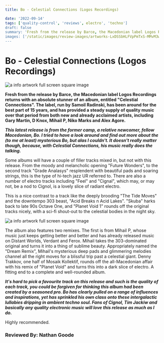 ```yaml
---
title: Bo - Celestial Connections (Logos Recordings)

date: '2022-09-14'
tags: ['quality-control', 'reviews', electro', 'techno']
draft: false
summary: 'Fresh from the release by Barce, the Macedonian label Logos Recordings returns with an absolute stunner of an album '
images: ['/static/images/review-images/artworks-LxDSSbHLFVpPmTxS-MMvM3w-t500x500.jpg']
---
```


# Bo - Celestial Connections (Logos Recordings)

<div className="my-1 px-2 phone: w-full desktop: overflow-hidden xl:my-1 xl:px-2 xl:w-1/2">
  <Image
    alt="a info artwork full screen square image"
    src="/static/images/review-images/artworks-LxDSSbHLFVpPmTxS-MMvM3w-t500x500.jpg"
    width={700}
    height={700}
  />
</div>

**Fresh from the release by Barce, the Macedonian label Logos Recordings returns with an absolute stunner of an album, entitled "Celestial Connections". The label, run by Samoil Radinski, has been around for the best part of 15 years, and has provided a steady supply of quality music over that period from both new and already acclaimed artists, including Gary Martin, D Knox, Mihail P, Niko Marks and Alex Agore.**

**_This latest release is from the former camp, a relative newcomer, fellow Macedonian, Bo. I tried to have a look around and find out more about the (to me at least) mysterious Bo, but alas I couldn't. It doesn't really matter though, because, with Celestial Connections, his music really does the talking._**

Some albums will have a couple of filler tracks mixed in, but not with this release.
From the moody and melancholic opening "Future Wonders", to the second track "Grade Analasys" resplendent with beautiful pads and soaring strings, this is the type of hi-tech jazz UR referred to. There are also a number of electro tracks including "Feel" and "Cignal", which may, or may not, be a nod to Cignol, is a lovely slice of radiant electro.

This is a nice contrast to a track like the deeply brooding "The Tide Moves" and the downtempo 303 beast, "Acid Breaks n Acid Lakes". "Skuba" harks back to late 90s Octave One, and "Planet Void 1" rounds off the original tracks nicely, with a sci-fi shout-out to the celestial bodies in the night sky.

<div className="my-1 px-2 phone: w-full desktop: overflow-hidden xl:my-1 xl:px-2 xl:w-1/2">
  <Image
    alt="a info artwork full screen square image"
    src="/static/images/review-images/L-97542-1464690457-8475.jpg"
    width={700}
    height={700}
  />
</div>

The album also features two remixes.
The first is from Mihail P, whose music just keeps getting better and better and has already released music on Distant Worlds, Verdant and Ferox. Mihail takes the 303-dominated original and turns it into a thing of sublime beauty. Appropriately named the "Dream Remix", Mihail's mysterious deep pads and glimmering melodies channel all the right moves for a blissful trip past a celestial giant. Denny Trakkov, one half of Mosaik Kollektif, rounds off the all-Macedonian affair with his remix of "Planet Void" and turns this into a dark slice of electro. A fitting end to a complete and well-rounded album.

**_It's hard to pick a favourite track on this release and such is the quality of each track, you could be forgiven for thinking this album had been created by a seasoned pro. Bo has clearly pulled on a range of influences and inspirations, yet has sprinkled his own class onto these intergalactic lullabies dripping in ambient techno soul. Fans of Cignol, Tim Jackiw and basically any quality electronic music will love this release as much as I do._**

Highly recommended.

### Reviewed By: Nathan Goode
